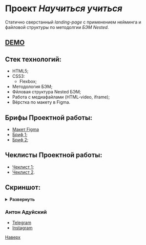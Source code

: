 # Проект _Научиться учиться_

Статично сверстанный _landing-page_ с применением нейминга и файловой структуры по методолгии _БЭМ Nested_.

## [DEMO](https://antonaduisky.github.io/how-to-learn/)

## Стек технологий:

- HTML5;
- CSS3:
  - Flexbox;
- Методология БЭМ;
- Фйловая структура Nested БЭМ;
- Работа с медиафайлами (HTML-video, iframe);
- Вёрстка по макету в Figma.

## Брифы Проектной работы:

- [Макет Figma](https://www.figma.com/proto/4Xj9xAwUzLNv6W7AEVcMnx/long-brief?node-id=11900-113)
- [Бриф 1](https://code.s3.yandex.net/web-developer/project-1/sprint-1-brief.pdf);
- [Бриф 2](https://code.s3.yandex.net/web-developer/project-1/sprint-2-brief.pdf);

## Чеклисты Проектной работы:

- [Чеклист 1](https://code.s3.yandex.net/web-developer/checklists/new-program/checklist-1/index.html);
- [Чеклист 2](https://code.s3.yandex.net/web-developer/checklists/new-program/checklist-2/index.html).

## Скриншот:

<details><summary><b>Развернуть</b></summary>

[![how-to-learn](https://user-images.githubusercontent.com/92729800/204333378-fe6587a9-8fa9-44ff-b8f3-c82c5750cbd9.png)](https://antonaduisky.github.io/how-to-learn/)

</details>

### Антон Адуйский

- [Telegram](https://t.me/aduiskywalker)
- [Instagram](https://www.instagram.com/aduiskywalker/)

[Наверх](#top)

